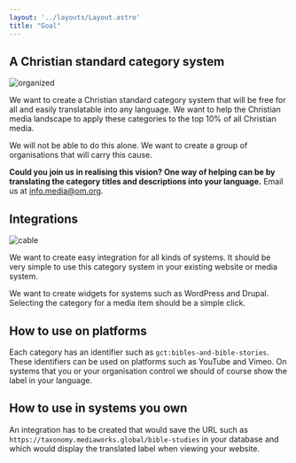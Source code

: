 ```yaml
---
layout: '../layouts/Layout.astro'
title: "Goal"
---
```

## A Christian standard category system

![organized](https://images.unsplash.com/photo-1529957018945-07aed3538ad5?ixlib=rb-4.0.3&ixid=M3wxMjA3fDB8MHxzZWFyY2h8NXx8b3JnYW5pemVkfGVufDB8fDB8fHww&auto=format&fit=crop&w=500&h=300&q=60)

We want to create a Christian standard category system that will be free for all and easily translatable into any language. We want to help the Christian media landscape to apply these categories to the top 10% of all Christian media. 

We will not be able to do this alone. We want to create a group of organisations that will carry this cause.

__Could you join us in realising this vision? One way of helping can be by translating the category titles and descriptions into your language.__
Email us at <a href="mailto:info.media@om.org">info.media@om.org</a>.

## Integrations


![cable](https://images.unsplash.com/photo-1610056494249-5d7f111cf78f?ixlib=rb-4.0.3&ixid=M3wxMjA3fDB8MHxzZWFyY2h8NDR8fHVzYiUyMHBsdWd8ZW58MHx8MHx8fDA%3D&auto=format&fit=crop&w=500&h=300&q=60)

We want to create easy integration for all kinds of systems. It should be very simple to use this category system in your existing website or media system.

We want to create widgets for systems such as WordPress and Drupal. Selecting the category for a media item should be a simple click.

## How to use on platforms

Each category has an identifier such as `gct:bibles-and-bible-stories`. These identifiers can be used on platforms such as YouTube and Vimeo. On systems that you or your organisation control we should of course show the label in your language.

## How to use in systems you own

An integration has to be created that would save the URL such as `https://taxonomy.mediaworks.global/bible-studies` in your database and which would display the translated label when viewing your website.